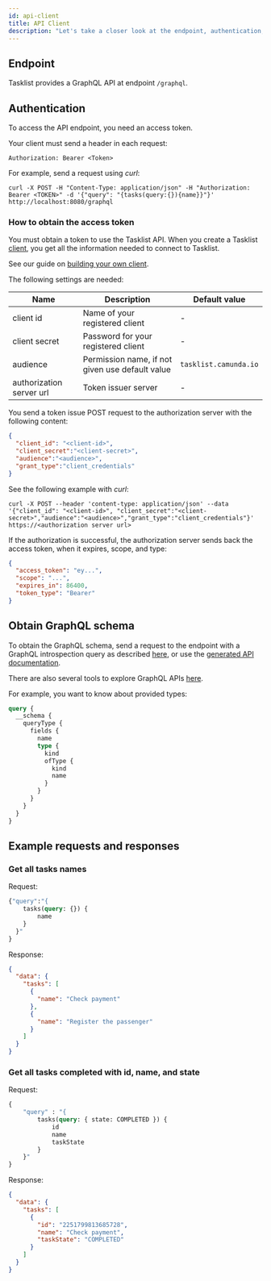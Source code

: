 ```yaml
---
id: api-client
title: API Client
description: "Let's take a closer look at the endpoint, authentication, access token, and API usage within Tasklist."
---
```


## Endpoint

Tasklist provides a GraphQL API at endpoint `/graphql`.

## Authentication

To access the API endpoint, you need an access token. 

Your client must send a header in each request: 

`Authorization: Bearer <Token>`

For example, send a request using *curl*:

[//]:# (How is curl normally written? Curl? or cURL, or CURL?)

```shell
curl -X POST -H "Content-Type: application/json" -H "Authorization: Bearer <TOKEN>" -d '{"query": "{tasks(query:{}){name}}"}' http://localhost:8080/graphql
```

### How to obtain the access token

You must obtain a token to use the Tasklist API. When you create a Tasklist [client](../../../guides/getting-started/setup-client-connection-credentials.md), you get all the information needed to connect to Tasklist.

See our guide on [building your own client](../../../product-manuals/clients/build-your-own-client.md).

The following settings are needed:

Name | Description | Default value
-----|-------------|--------------
client id | Name of your registered client | -
client secret | Password for your registered client | -
audience | Permission name, if not given use default value | `tasklist.camunda.io`
authorization server url | Token issuer server | -

You send a token issue POST request to the authorization server with the following content:

```json
{
  "client_id": "<client-id>", 
  "client_secret":"<client-secret>",
  "audience":"<audience>",
  "grant_type":"client_credentials"
}
```

See the following example with *curl*:

```shell
curl -X POST --header 'content-type: application/json' --data '{"client_id": "<client-id>", "client_secret":"<client-secret>","audience":"<audience>","grant_type":"client_credentials"}' https://<authorization server url>
```

If the authorization is successful, the authorization server sends back the access token, when it expires, scope, and type:

````json
{
  "access_token": "ey...",
  "scope": "...",
  "expires_in": 86400,
  "token_type": "Bearer"
}
````

## Obtain GraphQL schema

To obtain the GraphQL schema, send a request to the endpoint with a GraphQL introspection query as described [here](https://graphql.org/learn/introspection/), or use the [generated API documentation](../../../reference/tasklist-api/schema).

There are also several tools to explore GraphQL APIs [here](https://altair.sirmuel.design).

For example, you want to know about provided types:

````graphql
query {
  __schema {
    queryType {
      fields {
        name
        type {
          kind
          ofType {
            kind
            name
          }
        }
      }
    }
  }
}
```` 

## Example requests and responses

### Get all tasks names

Request:

````graphql
{"query":"{
    tasks(query: {}) {
        name
    }
  }"
}
````

Response:

```json
{
  "data": {
    "tasks": [
      {
        "name": "Check payment"
      },
      {
        "name": "Register the passenger"
      }
    ]
  }
}
```

### Get all tasks completed with id, name, and state

Request:

```graphql
{
    "query" : "{
        tasks(query: { state: COMPLETED }) {
            id
            name
            taskState
        }
    }"
}
```

Response:

```json
{
  "data": {
    "tasks": [
      {
        "id": "2251799813685728",
        "name": "Check payment",
        "taskState": "COMPLETED"
      }
    ]
  }
}
```